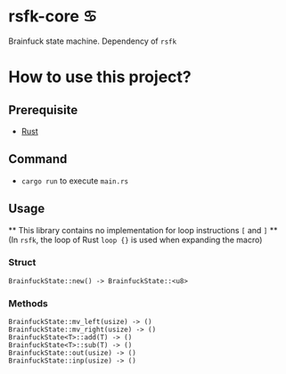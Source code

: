 # rsfk-core ♋
Brainfuck state machine. Dependency of `rsfk`

# How to use this project?
  ## Prerequisite
  - [Rust](https://www.rust-lang.org/)
  ## Command
  - `cargo run` to execute `main.rs`
  ## Usage
  ** This library contains no implementation for loop instructions `[` and `]` ** </br>
  (In `rsfk`, the loop of Rust `loop {}` is used when expanding the macro)
  ### Struct
  `BrainfuckState::new() -> BrainfuckState::<u8>`
  ### Methods
  `BrainfuckState::mv_left(usize) -> ()`</br>
  `BrainfuckState::mv_right(usize) -> ()`</br>
  `BrainfuckState<T>::add(T) -> ()`</br>
  `BrainfuckState<T>::sub(T) -> ()`</br>
  `BrainfuckState::out(usize) -> ()`</br>
  `BrainfuckState::inp(usize) -> ()`</br>